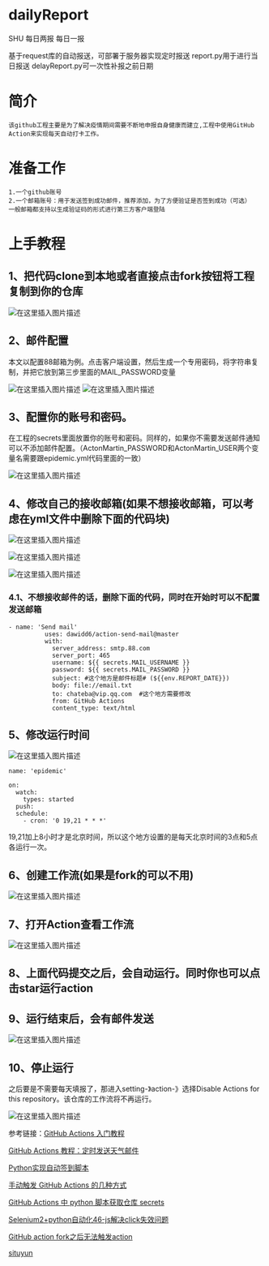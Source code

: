 # dailyReport
SHU 每日两报 每日一报

基于request库的自动报送，可部署于服务器实现定时报送
report.py用于进行当日报送
delayReport.py可一次性补报之前日期
# 简介
    该github工程主要是为了解决疫情期间需要不断地申报自身健康而建立,工程中使用GitHub Action来实现每天自动打卡工作。
# 准备工作
    1.一个github账号
    2.一个邮箱账号：用于发送签到成功邮件，推荐添加，为了方便验证是否签到成功（可选）
    一般邮箱都支持以生成验证码的形式进行第三方客户端登陆
#	上手教程

## 1、把代码clone到本地或者直接点击fork按钮将工程复制到你的仓库

![在这里插入图片描述](./IMAGE/fork.png)

## 2、邮件配置

本文以配置88邮箱为例。点击客户端设置，然后生成一个专用密码，将字符串复制，并把它放到第三步里面的MAIL_PASSWORD变量

![在这里插入图片描述](./IMAGE/SMTP.png)
![在这里插入图片描述](./IMAGE/SMTP2.png)

## 3、配置你的账号和密码。
在工程的secrets里面放置你的账号和密码。同样的，如果你不需要发送邮件通知可以不添加邮件配置。（ActonMartin_PASSWORD和ActonMartin_USER两个变量名需要跟epidemic.yml代码里面的一致）

![在这里插入图片描述](./IMAGE/secrets.png)

## 4、修改自己的接收邮箱(如果不想接收邮箱，可以考虑在yml文件中删除下面的代码块)

![在这里插入图片描述](./IMAGE/modify_1.png)

![在这里插入图片描述](./IMAGE/modify_2.png)

![在这里插入图片描述](./IMAGE/modify_3.png)

### 4.1、不想接收邮件的话，删除下面的代码，同时在开始时可以不配置发送邮箱
```
- name: 'Send mail'
          uses: dawidd6/action-send-mail@master
          with:
            server_address: smtp.88.com
            server_port: 465
            username: ${{ secrets.MAIL_USERNAME }}
            password: ${{ secrets.MAIL_PASSWORD }}
            subject: #这个地方是邮件标题# (${{env.REPORT_DATE}})
            body: file://email.txt
            to: chateba@vip.qq.com  #这个地方需要修改
            from: GitHub Actions
            content_type: text/html
```
## 5、修改运行时间

![在这里插入图片描述](./IMAGE/time.png)

```
name: 'epidemic'

on:
  watch:
    types: started
  push:
  schedule:
    - cron: '0 19,21 * * *'
```
19,21加上8小时才是北京时间，所以这个地方设置的是每天北京时间的3点和5点各运行一次。

## 6、创建工作流(如果是fork的可以不用)

![在这里插入图片描述](./IMAGE/workflow.png)

## 7、打开Action查看工作流

![在这里插入图片描述](./IMAGE/workflow2.png)


## 8、上面代码提交之后，会自动运行。同时你也可以点击star运行action


## 9、运行结束后，会有邮件发送

![在这里插入图片描述](./IMAGE/email.png)

## 10、停止运行

之后要是不需要每天填报了，那进入setting-》action-》选择Disable Actions for this repository。该仓库的工作流将不再运行。

![在这里插入图片描述](./IMAGE/stop.png)


参考链接：[GitHub Actions 入门教程](http://www.ruanyifeng.com/blog/2019/09/getting-started-with-github-actions.html)

[GitHub Actions 教程：定时发送天气邮件](http://www.ruanyifeng.com/blog/2019/12/github_actions.html)

[Python实现自动签到脚本](https://blog.csdn.net/ydydyd00/article/details/80882183)

[手动触发 GitHub Actions 的几种方式](https://p3terx.com/archives/github-actions-manual-trigger.html)

[GitHub Actions 中 python 脚本获取仓库 secrets](https://blog.csdn.net/sculpta/article/details/106474324)

[Selenium2+python自动化46-js解决click失效问题](https://www.cnblogs.com/yoyoketang/p/6569226.html)

[GitHub action fork之后无法触发action](https://github.community/t/forked-repo-doesnt-trigger-action/16259)

[situyun](https://github.com/Saujyun/AutoAction)


